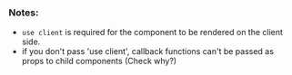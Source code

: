 ### Notes:

- `use client` is required for the component to be rendered on the client side.
- if you don't pass 'use client', callback functions can't be passed as props to child components (Check why?)
